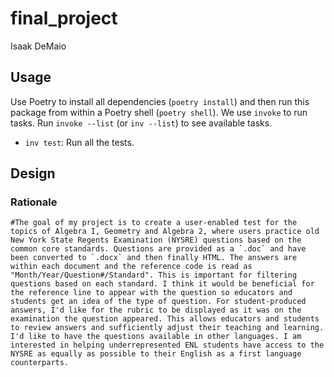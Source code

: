 # final_project
Isaak DeMaio

## Usage

Use Poetry to install all dependencies (`poetry install`) and then run this package from within a Poetry shell (`poetry shell`).
We use `invoke` to run tasks. Run `invoke --list` (or `inv --list`) to see available tasks.

- `inv test`: Run all the tests.

## Design

### Rationale
	#The goal of my project is to create a user-enabled test for the topics of Algebra I, Geometry and Algebra 2, where users practice old New York State Regents Examination (NYSRE) questions based on the common core standards. Questions are provided as a `.doc` and have been converted to `.docx` and then finally HTML. The answers are within each document and the reference code is read as "Month/Year/Question#/Standard". This is important for filtering questions based on each standard. I think it would be beneficial for the reference line to appear with the question so educators and students get an idea of the type of question. For student-produced answers, I'd like for the rubric to be displayed as it was on the examination the question appeared. This allows educators and students to review answers and sufficiently adjust their teaching and learning. I'd like to have the questions available in other languages. I am interested in helping underrepresented ENL students have access to the NYSRE as equally as possible to their English as a first language counterparts.
